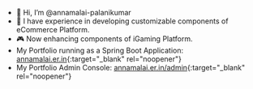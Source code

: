 - 👋 Hi, I’m @annamalai-palanikumar
- 🛒 I have experience in developing customizable components of eCommerce Platform.
- 🎮 Now enhancing components of iGaming Platform.
-  My Portfolio running as a Spring Boot Application: [annamalai.er.in](https://annamalai.er.in){:target="_blank" rel="noopener"}
-  My Portfolio Admin Console: [annamalai.er.in/admin](https://annamalai.er.in/admin){:target="_blank" rel="noopener"}
